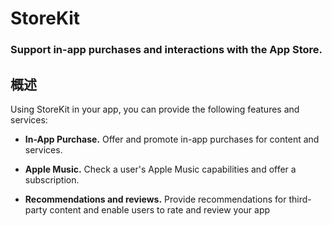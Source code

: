 # StoreKit
### Support in-app purchases and interactions with the App Store.
## 概述
Using StoreKit in your app, you can provide the following features and services:

- **In-App Purchase.** Offer and promote in-app purchases for content and services.

- **Apple Music.** Check a user's Apple Music capabilities and offer a subscription.

- **Recommendations and reviews.** Provide recommendations for third-party content and enable users to rate and review your app
